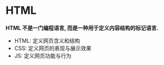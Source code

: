 # HTML

**HTML 不是一门编程语言, 而是一种用于定义内容结构的标记语言.**

- HTML: 定义网页含义和结构
- CSS: 定义网页的表现与展示效果
- JS: 定义网页功能与行为



